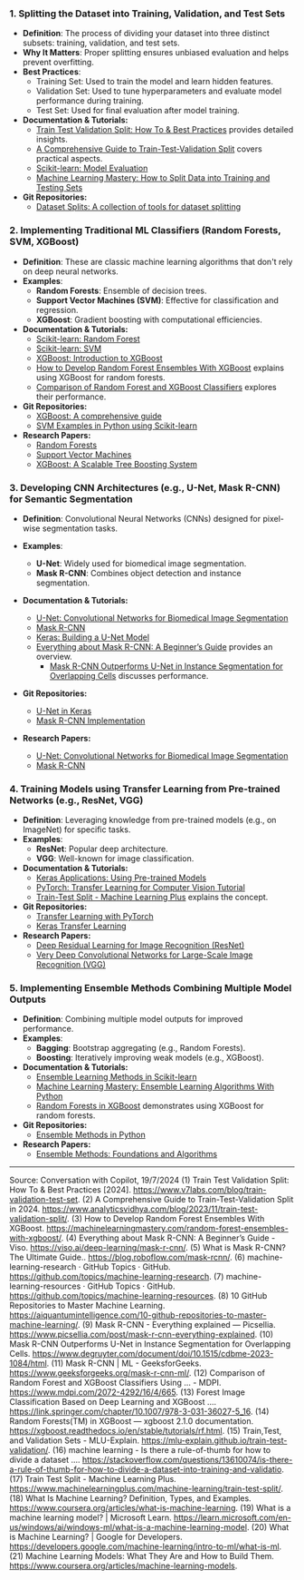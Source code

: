 
### 1. Splitting the Dataset into Training, Validation, and Test Sets
  - **Definition**: The process of dividing your dataset into three distinct subsets: training, validation, and test sets.
   - **Why It Matters**: Proper splitting ensures unbiased evaluation and helps prevent overfitting.
   - **Best Practices**:
     - Training Set: Used to train the model and learn hidden features.
     - Validation Set: Used to tune hyperparameters and evaluate model performance during training.
     - Test Set: Used for final evaluation after model training.
- **Documentation & Tutorials:**
    - [Train Test Validation Split: How To & Best Practices](https://www.v7labs.com/blog/train-validation-test-set) provides detailed insights.
     - [A Comprehensive Guide to Train-Test-Validation Split](https://www.analyticsvidhya.com/blog/2023/11/train-test-validation-split/) covers practical aspects.
  - [Scikit-learn: Model Evaluation](https://scikit-learn.org/stable/modules/cross_validation.html)
  - [Machine Learning Mastery: How to Split Data into Training and Testing Sets](https://machinelearningmastery.com/train-test-split-for-evaluating-machine-learning-algorithms/)
- **Git Repositories:**
  - [Dataset Splits: A collection of tools for dataset splitting](https://github.com/jakemdrew/dataset-splits)

### 2. Implementing Traditional ML Classifiers (Random Forests, SVM, XGBoost)
   - **Definition**: These are classic machine learning algorithms that don't rely on deep neural networks.
   - **Examples**:
     - **Random Forests**: Ensemble of decision trees.
     - **Support Vector Machines (SVM)**: Effective for classification and regression.
     - **XGBoost**: Gradient boosting with computational efficiencies.
- **Documentation & Tutorials:**
  - [Scikit-learn: Random Forest](https://scikit-learn.org/stable/modules/ensemble.html#forests-of-randomized-trees)
  - [Scikit-learn: SVM](https://scikit-learn.org/stable/modules/svm.html)
  - [XGBoost: Introduction to XGBoost](https://xgboost.readthedocs.io/en/stable/tutorials/index.html)
   - [How to Develop Random Forest Ensembles With XGBoost](https://machinelearningmastery.com/random-forest-ensembles-with-xgboost/) explains using XGBoost for random forests.
   - [Comparison of Random Forest and XGBoost Classifiers](https://www.mdpi.com/2072-4292/16/4/665) explores their performance.
- **Git Repositories:**
  - [XGBoost: A comprehensive guide](https://github.com/dmlc/xgboost)
  - [SVM Examples in Python using Scikit-learn](https://github.com/entron/entity-recognition-datasets)
- **Research Papers:**
  - [Random Forests](https://link.springer.com/article/10.1023/A:1010933404324)
  - [Support Vector Machines](https://www.jmlr.org/papers/volume2/boser92a/boser92a.pdf)
  - [XGBoost: A Scalable Tree Boosting System](https://arxiv.org/abs/1603.02754)

### 3. Developing CNN Architectures (e.g., U-Net, Mask R-CNN) for Semantic Segmentation
 - **Definition**: Convolutional Neural Networks (CNNs) designed for pixel-wise segmentation tasks.
- **Examples**:
     - **U-Net**: Widely used for biomedical image segmentation.
     - **Mask R-CNN**: Combines object detection and instance segmentation.

- **Documentation & Tutorials:**
  - [U-Net: Convolutional Networks for Biomedical Image Segmentation](https://arxiv.org/abs/1505.04597)
  - [Mask R-CNN](https://arxiv.org/abs/1703.06870)
  - [Keras: Building a U-Net Model](https://github.com/zhixuhao/unet)
  - [Everything about Mask R-CNN: A Beginner’s Guide](https://viso.ai/deep-learning/mask-r-cnn/) provides an overview.
     - [Mask R-CNN Outperforms U-Net in Instance Segmentation for Overlapping Cells](https://www.degruyter.com/document/doi/10.1515/cdbme-2023-1084/html) discusses performance.
- **Git Repositories:**
  - [U-Net in Keras](https://github.com/zhixuhao/unet)
  - [Mask R-CNN Implementation](https://github.com/matterport/Mask_RCNN)
- **Research Papers:**
  - [U-Net: Convolutional Networks for Biomedical Image Segmentation](https://arxiv.org/abs/1505.04597)
  - [Mask R-CNN](https://arxiv.org/abs/1703.06870)

### 4. Training Models using Transfer Learning from Pre-trained Networks (e.g., ResNet, VGG)
- **Definition**: Leveraging knowledge from pre-trained models (e.g., on ImageNet) for specific tasks.
- **Examples**:
     - **ResNet**: Popular deep architecture.
     - **VGG**: Well-known for image classification.
- **Documentation & Tutorials:**
  - [Keras Applications: Using Pre-trained Models](https://keras.io/api/applications/)
  - [PyTorch: Transfer Learning for Computer Vision Tutorial](https://pytorch.org/tutorials/beginner/transfer_learning_tutorial.html)
  - [Train-Test Split - Machine Learning Plus](https://www.machinelearningplus.com/machine-learning/train-test-split/) explains the concept.
- **Git Repositories:**
  - [Transfer Learning with PyTorch](https://github.com/pytorch/examples/tree/main/transfer_learning)
  - [Keras Transfer Learning](https://github.com/keras-team/keras/blob/master/examples/transfer_learning.py)
- **Research Papers:**
  - [Deep Residual Learning for Image Recognition (ResNet)](https://arxiv.org/abs/1512.03385)
  - [Very Deep Convolutional Networks for Large-Scale Image Recognition (VGG)](https://arxiv.org/abs/1409.1556)

### 5. Implementing Ensemble Methods Combining Multiple Model Outputs
 - **Definition**: Combining multiple model outputs for improved performance.
- **Examples**:
     - **Bagging**: Bootstrap aggregating (e.g., Random Forests).
     - **Boosting**: Iteratively improving weak models (e.g., XGBoost).
- **Documentation & Tutorials:**
  - [Ensemble Learning Methods in Scikit-learn](https://scikit-learn.org/stable/modules/ensemble.html)
  - [Machine Learning Mastery: Ensemble Learning Algorithms With Python](https://machinelearningmastery.com/ensemble-methods-for-machine-learning/)
  - [Random Forests in XGBoost](https://xgboost.readthedocs.io/en/stable/tutorials/rf.html) demonstrates using XGBoost for random forests.
- **Git Repositories:**
  - [Ensemble Methods in Python](https://github.com/dmlc/xgboost/tree/master/demo/guide-python/sklearn_examples)
- **Research Papers:**
  - [Ensemble Methods: Foundations and Algorithms](https://www.morganclaypool.com/doi/abs/10.2200/S00171ED1V01Y200912AIM006)


---

Source: Conversation with Copilot, 19/7/2024
(1) Train Test Validation Split: How To & Best Practices [2024]. https://www.v7labs.com/blog/train-validation-test-set.
(2) A Comprehensive Guide to Train-Test-Validation Split in 2024. https://www.analyticsvidhya.com/blog/2023/11/train-test-validation-split/.
(3) How to Develop Random Forest Ensembles With XGBoost. https://machinelearningmastery.com/random-forest-ensembles-with-xgboost/.
(4) Everything about Mask R-CNN: A Beginner’s Guide - Viso. https://viso.ai/deep-learning/mask-r-cnn/.
(5) What is Mask R-CNN? The Ultimate Guide.. https://blog.roboflow.com/mask-rcnn/.
(6) machine-learning-research · GitHub Topics · GitHub. https://github.com/topics/machine-learning-research.
(7) machine-learning-resources · GitHub Topics · GitHub. https://github.com/topics/machine-learning-resources.
(8) 10 GitHub Repositories to Master Machine Learning. https://aiquantumintelligence.com/10-github-repositories-to-master-machine-learning/.
(9) Mask R-CNN - Everything explained — Picsellia. https://www.picsellia.com/post/mask-r-cnn-everything-explained.
(10) Mask R-CNN Outperforms U-Net in Instance Segmentation for Overlapping Cells. https://www.degruyter.com/document/doi/10.1515/cdbme-2023-1084/html.
(11) Mask R-CNN | ML - GeeksforGeeks. https://www.geeksforgeeks.org/mask-r-cnn-ml/.
(12) Comparison of Random Forest and XGBoost Classifiers Using ... - MDPI. https://www.mdpi.com/2072-4292/16/4/665.
(13) Forest Image Classification Based on Deep Learning and XGBoost .... https://link.springer.com/chapter/10.1007/978-3-031-36027-5_16.
(14) Random Forests(TM) in XGBoost — xgboost 2.1.0 documentation. https://xgboost.readthedocs.io/en/stable/tutorials/rf.html.
(15) Train,Test, and Validation Sets - MLU-Explain. https://mlu-explain.github.io/train-test-validation/.
(16) machine learning - Is there a rule-of-thumb for how to divide a dataset .... https://stackoverflow.com/questions/13610074/is-there-a-rule-of-thumb-for-how-to-divide-a-dataset-into-training-and-validatio.
(17) Train Test Split - Machine Learning Plus. https://www.machinelearningplus.com/machine-learning/train-test-split/.
(18) What Is Machine Learning? Definition, Types, and Examples. https://www.coursera.org/articles/what-is-machine-learning.
(19) What is a machine learning model? | Microsoft Learn. https://learn.microsoft.com/en-us/windows/ai/windows-ml/what-is-a-machine-learning-model.
(20) What is Machine Learning? | Google for Developers. https://developers.google.com/machine-learning/intro-to-ml/what-is-ml.
(21) Machine Learning Models: What They Are and How to Build Them. https://www.coursera.org/articles/machine-learning-models.